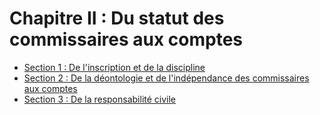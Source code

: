 # Chapitre II : Du statut des commissaires aux comptes

- [Section 1 : De l'inscription et de la discipline](section-1)
- [Section 2 : De la déontologie et de l'indépendance des commissaires aux comptes](section-2)
- [Section 3 : De la responsabilité civile](section-3)
